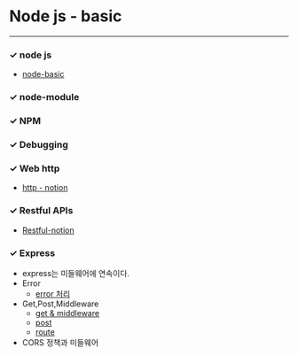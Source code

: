 # Node js - basic

---

### ✓ node js

- [node-basic](https://www.notion.so/Node-1953068015304469a610c39eda9a4180)

### ✓ node-module

### ✓ NPM

### ✓ Debugging

### ✓ Web http

- [http - notion](https://www.notion.so/HTTP-7bb559a6192a492885ee9fe98d24f798)

### ✓ Restful APIs

- [Restful-notion](https://www.notion.so/RESTful-REST-1285e20a3bc041f5bc69f429c96b28ff)

### ✓ Express

- express는 미들웨어에 연속이다.
- Error
  - [error 처리](https://www.notion.so/Error-c51ddc2ebd6c4c70abc3f9a8bf464f25)
- Get,Post,Middleware
  - [get & middleware](https://www.notion.so/Get-Middleware-77724623b1094c80b571c60b0e7f3e0f)
  - [post](https://www.notion.so/Post-37e8cd46859448b7a0e1b07f71b121c4)
  - [route](https://www.notion.so/Router-4a376aff31254f4b90767dd424f52dfc)
- CORS 정책과 미들웨어

